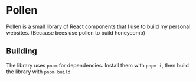 # Pollen

Pollen is a small library of React components that I use to build my personal
websites. (Because bees use pollen to build honeycomb)

## Building

The library uses `pnpm` for dependencies. Install them with `pnpm i`, then build
the library with `pnpm build`.
